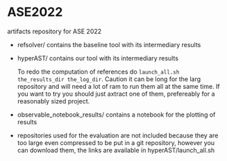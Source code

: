 # ASE2022
artifacts repository for ASE 2022

* refsolver/ contains the baseline tool with its intermediary results
* hyperAST/ contains our tool with its intermediary results
  
  To redo the computation of references do ``launch_all.sh the_results_dir the_log_dir``. Caution it can be long for the larg repository and will need a lot of ram to run them all at the same time. If you want to try you should just axtract one of them, prefereably for a reasonably sized project.
  
* observable\_notebook\_results/ contains a notebook for the plotting of results
* repositories used for the evaluation are not included because they are too large even compressed to be put in a git repository, however you can download them, the links are available in hyperAST/launch_all.sh